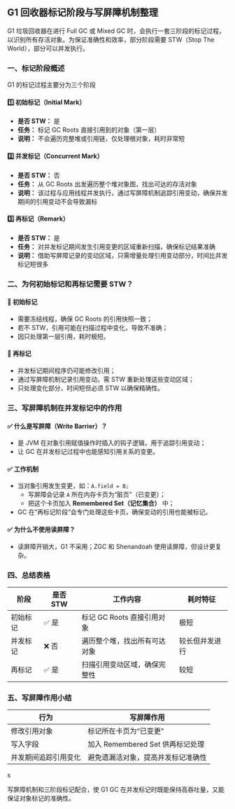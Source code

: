 ## G1 回收器标记阶段与写屏障机制整理

G1 垃圾回收器在进行 Full GC 或 Mixed GC 时，会执行一套三阶段的标记过程，以识别所有存活对象。为保证准确性和效率，部分阶段需要 STW（Stop The World），部分可以并发执行。


### 一、标记阶段概述

G1 的标记过程主要分为三个阶段
#### 1️⃣ 初始标记（Initial Mark）
- **是否 STW：** 是
- **任务：** 标记 GC Roots 直接引用到的对象（第一层）    
- **说明：** 不会遍历完整堆或引用链，仅处理根对象，耗时非常短

#### 2️⃣ 并发标记（Concurrent Mark）
- **是否 STW：** 否
- **任务：** 从 GC Roots 出发遍历整个堆对象图，找出可达的存活对象
- **说明：** 该过程与应用线程并发执行，通过写屏障机制追踪引用变动，确保并发期间的引用变动不会导致漏标

#### 3️⃣ 再标记（Remark）
- **是否 STW：** 是
- **任务：** 对并发标记期间发生引用变更的区域重新扫描，确保标记结果准确
- **说明：** 借助写屏障记录的变动区域，只需增量处理引用变动部分，时间比并发标记短很多


### 二、为何初始标记和再标记需要 STW？
#### 🔸 初始标记
- 需要冻结线程，确保 GC Roots 的引用快照一致；
- 若不 STW，引用可能在扫描过程中变化，导致不准确；
- 因只处理第一层引用，耗时极短。

#### 🔸 再标记
- 并发标记期间程序仍可能修改引用；
- 通过写屏障机制记录引用变动，需 STW 重新处理这些变动区域；
- 只处理变化部分，时间短但必须 STW 以确保精确性。

### 三、写屏障机制在并发标记中的作用

#### ✅ 什么是写屏障（Write Barrier）？
- 是 JVM 在对象引用赋值操作时插入的钩子逻辑，用于追踪引用变动；
- 让 GC 在并发标记过程中也能感知引用关系的变更。

#### ✅ 工作机制
- 当对象引用发生变更，如：`A.field = B;`
    - 写屏障会记录 `A` 所在内存卡页为“脏页”（已变更）；
    - 把这个卡页加入 **Remembered Set（记忆集合）** 中；
- GC 在“再标记阶段”会专门处理这些卡页，确保变动的引用也能被标记。

#### ✅ 为什么不使用读屏障？
- 读屏障开销大，G1 不采用；ZGC 和 Shenandoah 使用读屏障，但设计更复杂。

### 四、总结表格

|阶段|是否 STW|工作内容|耗时特征|
|---|---|---|---|
|初始标记|✅ 是|标记 GC Roots 直接引用对象|极短|
|并发标记|❌ 否|遍历整个堆，找出所有可达对象|较长但并发进行|
|再标记|✅ 是|扫描引用变动区域，确保完整性|较短|


### 五、写屏障作用小结

| 行为         | 写屏障作用                    |
| ---------- | ------------------------ |
| 修改引用对象     | 标记所在卡页为“已变更”             |
| 写入字段       | 加入 Remembered Set 供再标记处理 |
| 并发期间追踪引用变化 | 避免遗漏活对象，提高并发标记准确性        |
s

写屏障机制和三阶段标记配合，使 G1 GC 在并发标记时既能保持高吞吐量，又能保证对象标记的准确性。